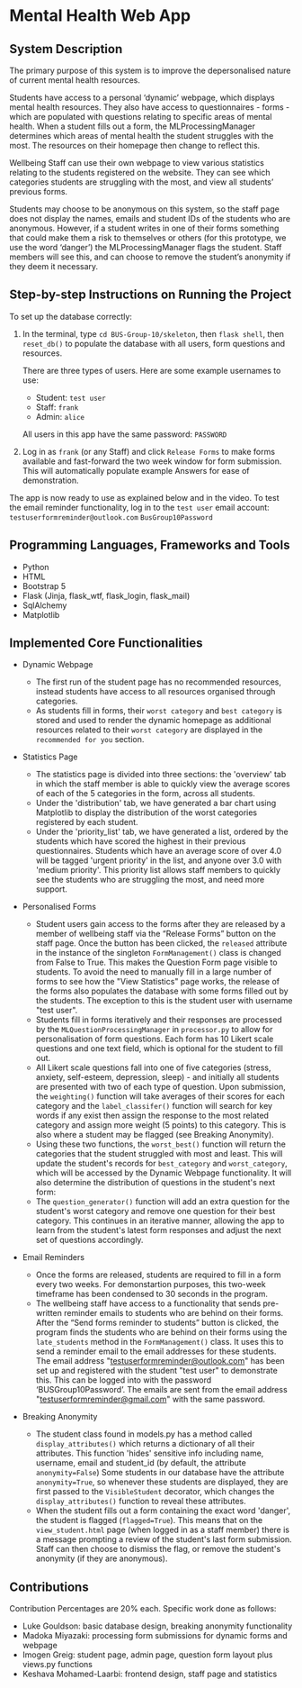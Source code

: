 # Mental Health Web App

## System Description

The primary purpose of this system is to improve the depersonalised nature of current mental health resources.

Students have access to a personal ‘dynamic’ webpage, which displays mental health resources.
They also have access to questionnaires - forms - which are populated with questions relating to specific areas of mental health.
When a student fills out a form, the MLProcessingManager determines which areas of mental health the student struggles with the most.
The resources on their homepage then change to reflect this.

Wellbeing Staff can use their own webpage to view various statistics relating to the students registered on the website.
They can see which categories students are struggling with the most, and view all students’ previous forms.

Students may choose to be anonymous on this system, so the staff page does not display the names, emails and student IDs of the students who are anonymous.
However, if a student writes in one of their forms something that could make them a risk to themselves or others (for this prototype, we use the word ‘danger’) the MLProcessingManager flags the student.
Staff members will see this, and can choose to remove the student’s anonymity if they deem it necessary.

## Step-by-step Instructions on Running the Project

To set up the database correctly:

1. In the terminal, type `cd BUS-Group-10/skeleton`, then `flask shell`, then `reset_db()` to populate the database with all users, form questions and resources.

    There are three types of users. Here are some example usernames to use:
    - Student: `test user`
    - Staff: `frank`
    - Admin: `alice`
      
    All users in this app have the same password: `PASSWORD`

2. Log in as `frank` (or any Staff) and click `Release Forms` to make forms available and fast-forward the two week window for form submission. This will automatically populate example Answers for ease of demonstration.

The app is now ready to use as explained below and in the video. To test the email reminder functionality, log in to the `test user` email account: 
`testuserformreminder@outlook.com`
`BusGroup10Password`


## Programming Languages, Frameworks and Tools

- Python
- HTML
- Bootstrap 5
- Flask (Jinja, flask_wtf, flask_login, flask_mail)
- SqlAlchemy
- Matplotlib

## Implemented Core Functionalities

- Dynamic Webpage

  - The first run of the student page has no recommended resources, instead students have access to all resources organised through categories.
  - As students fill in forms, their `worst category` and `best category` is stored and used to render the dynamic homepage as additional resources related to their `worst category` are displayed in the `recommended for you` section.
- Statistics Page

  - The statistics page is divided into three sections: the 'overview' tab in which the staff member is able to quickly view the average scores of each of the 5 categories in the form, across all students.
  - Under the 'distribution' tab, we have generated a bar chart using Matplotlib to display the distribution of the worst categories registered by each student.
  - Under the 'priority_list' tab, we have generated a list, ordered by the students which have scored the highest in their previous questionnaires. Students which have an average score of over 4.0 will be tagged 'urgent priority' in the list, and anyone over 3.0 with 'medium priority'. This priority list allows staff members to quickly see the students who are struggling the most, and need more support.
- Personalised Forms

    -	Student users gain access to the forms after they are released by a member of wellbeing staff via the “Release Forms” button on the staff page. Once the button has been clicked, the `released` attribute in the instance of the singleton `FormManagement()` class is changed from False to True. This makes the Question Form page visible to students. To avoid the need to manually fill in a large number of forms to see how the "View Statistics" page works, the release of the forms also populates the database with some forms filled out by the students. The exception to this is the student user with username "test user".
  - Students fill in forms iteratively and their responses are processed by the `MLQuestionProcessingManager` in `processor.py` to allow for personalisation of form questions. Each form has 10 Likert scale questions and one text field, which is optional for the student to fill out.
  - All Likert scale questions fall into one of five categories (stress, anxiety, self-esteem, depression, sleep) - and initially all students are presented with two of each type of question. Upon submission, the `weighting()` function will take averages of their scores for each category and the `label_classifer()` function will search for key words if any exist then assign the response to the most related category and assign more weight (5 points) to this category. This is also where a student may be flagged (see Breaking Anonymity).
  - Using these two functions, the `worst_best()` function will return the categories that the student struggled with most and least. This will update the student's records for `best_category` and `worst_category`, which will be accessed by the Dynamic Webpage functionality. It will also determine the distribution of questions in the student's next form:
  - The `question_generator()` function will add an extra question for the student's worst category and remove one question for their best category. This continues in an iterative manner, allowing the app to learn from the student's latest form responses and adjust the next set of questions accordingly.
- Email Reminders

  -	Once the forms are released, students are required to fill in a form every two weeks. For demonstartion purposes, this two-week timeframe has been condensed to 30 seconds in the program.
  -	The wellbeing staff have access to a functionality that sends pre-written reminder emails to students who are behind on their forms. After the “Send forms reminder to students” button is clicked, the program finds the students who are behind on their forms using the `late_students` method in the `FormManagement()` class. It uses this to send a reminder email to the email addresses for these students. The email address "testuserformreminder@outlook.com" has been set up and registered with the student "test user" to demonstrate this. This can be logged into with the password ‘BUSGroup10Password’. The emails are sent from the email address "testuserformreminder@gmail.com" with the same password.
- Breaking Anonymity

  - The student class found in models.py has a method called `display_attributes()` which returns a dictionary of all their attributes.
    This function 'hides' sensitive info including name, username, email and student_id (by default, the attribute `anonymity=False`)
    Some students in our database have the attribute `anonymity=True`, so whenever these students are displayed, they are first passed to the
    `VisibleStudent` decorator, which changes the `display_attributes()` function to reveal these attributes.
  - When the student fills out a form containing the exact word 'danger', the student is flagged (`flagged=True`). This means that on the
    `view_student.html` page (when logged in as a staff member) there is a message prompting a review of the student's last form submission.
    Staff can then choose to dismiss the flag, or remove the student's anonymity (if they are anonymous).

## Contributions

Contribution Percentages are 20% each. Specific work done as follows:

- Luke Gouldson: basic database design, breaking anonymity functionality
- Madoka Miyazaki: processing form submissions for dynamic forms and webpage
- Imogen Greig: student page, admin page, question form layout plus views.py functions
- Keshava Mohamed-Laarbi: frontend design, staff page and statistics
